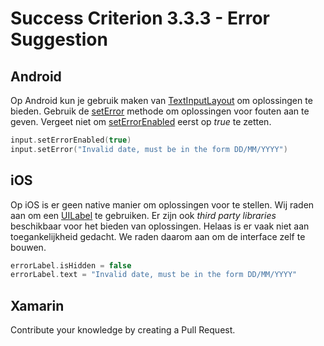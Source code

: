 # Success Criterion 3.3.3 - Error Suggestion
## Android

Op Android kun je gebruik maken van [TextInputLayout](https://developer.android.com/reference/com/google/android/material/textfield/TextInputLayout) om oplossingen te bieden. Gebruik de [setError](https://developer.android.com/reference/com/google/android/material/textfield/TextInputLayout#seterror) methode om oplossingen voor fouten aan te geven. Vergeet niet om [setErrorEnabled](https://developer.android.com/reference/com/google/android/material/textfield/TextInputLayout#setErrorEnabled(boolean)) eerst op _true_ te zetten.

```kotlin
input.setErrorEnabled(true)
input.setError("Invalid date, must be in the form DD/MM/YYYY")
```
## iOS

Op iOS is er geen native manier om oplossingen voor te stellen. Wij raden aan om een [UILabel](https://developer.apple.com/documentation/uikit/uilabel) te gebruiken. Er zijn ook _third party libraries_ beschikbaar voor het bieden van oplossingen. Helaas is er vaak niet aan toegankelijkheid gedacht. We raden daarom aan om de interface zelf te bouwen.

```swift
errorLabel.isHidden = false
errorLabel.text = "Invalid date, must be in the form DD/MM/YYYY"
```
## Xamarin

Contribute your knowledge by creating a Pull Request.

